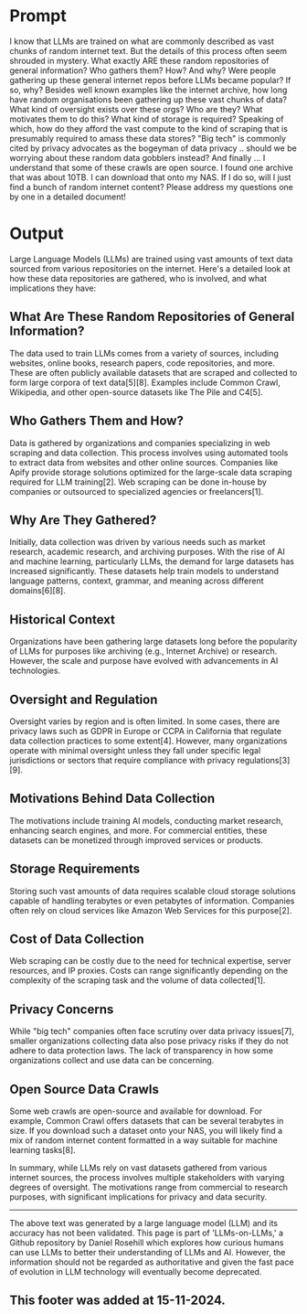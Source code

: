 # Prompt

I know that LLMs are trained on what are commonly described as vast chunks of random internet text. But the details of this process often seem shrouded in mystery. What exactly ARE these random repositories of general information? Who gathers them? How? And why? Were people gathering up these general internet repos before LLMs became popular? If so, why? Besides well known examples like the internet archive, how long have random organisations been gathering up these vast chunks of data? What kind of oversight exists over these orgs? Who are they? What motivates them to do this? What kind of storage is required? Speaking of which, how do they afford the vast compute to the kind of scraping that is presumably required to amass these data stores? "Big tech" is commonly cited by privacy advocates as the bogeyman of data privacy .. should we be worrying about these random data gobblers instead? And finally ... I understand that some of these crawls are open source. I found one archive that was about 10TB. I can download that onto my NAS. If I do so, will I just find a bunch of random internet content? Please address my questions one by one in a detailed document!

# Output

Large Language Models (LLMs) are trained using vast amounts of text data sourced from various repositories on the internet. Here's a detailed look at how these data repositories are gathered, who is involved, and what implications they have:

## What Are These Random Repositories of General Information?

The data used to train LLMs comes from a variety of sources, including websites, online books, research papers, code repositories, and more. These are often publicly available datasets that are scraped and collected to form large corpora of text data\[5]\[8]. Examples include Common Crawl, Wikipedia, and other open-source datasets like The Pile and C4\[5].

## Who Gathers Them and How?

Data is gathered by organizations and companies specializing in web scraping and data collection. This process involves using automated tools to extract data from websites and other online sources. Companies like Apify provide storage solutions optimized for the large-scale data scraping required for LLM training\[2]. Web scraping can be done in-house by companies or outsourced to specialized agencies or freelancers\[1].

## Why Are They Gathered?

Initially, data collection was driven by various needs such as market research, academic research, and archiving purposes. With the rise of AI and machine learning, particularly LLMs, the demand for large datasets has increased significantly. These datasets help train models to understand language patterns, context, grammar, and meaning across different domains\[6]\[8].

## Historical Context

Organizations have been gathering large datasets long before the popularity of LLMs for purposes like archiving (e.g., Internet Archive) or research. However, the scale and purpose have evolved with advancements in AI technologies.

## Oversight and Regulation

Oversight varies by region and is often limited. In some cases, there are privacy laws such as GDPR in Europe or CCPA in California that regulate data collection practices to some extent\[4]. However, many organizations operate with minimal oversight unless they fall under specific legal jurisdictions or sectors that require compliance with privacy regulations\[3]\[9].

## Motivations Behind Data Collection

The motivations include training AI models, conducting market research, enhancing search engines, and more. For commercial entities, these datasets can be monetized through improved services or products.

## Storage Requirements

Storing such vast amounts of data requires scalable cloud storage solutions capable of handling terabytes or even petabytes of information. Companies often rely on cloud services like Amazon Web Services for this purpose\[2].

## Cost of Data Collection

Web scraping can be costly due to the need for technical expertise, server resources, and IP proxies. Costs can range significantly depending on the complexity of the scraping task and the volume of data collected\[1].

## Privacy Concerns

While "big tech" companies often face scrutiny over data privacy issues\[7], smaller organizations collecting data also pose privacy risks if they do not adhere to data protection laws. The lack of transparency in how some organizations collect and use data can be concerning.

## Open Source Data Crawls

Some web crawls are open-source and available for download. For example, Common Crawl offers datasets that can be several terabytes in size. If you download such a dataset onto your NAS, you will likely find a mix of random internet content formatted in a way suitable for machine learning tasks\[8].

In summary, while LLMs rely on vast datasets gathered from various internet sources, the process involves multiple stakeholders with varying degrees of oversight. The motivations range from commercial to research purposes, with significant implications for privacy and data security.

---

The above text was generated by a large language model (LLM) and its accuracy has not been validated. This page is part of 'LLMs-on-LLMs,' a Github repository by Daniel Rosehill which explores how curious humans can use LLMs to better their understanding of LLMs and AI. However, the information should not be regarded as authoritative and given the fast pace of evolution in LLM technology will eventually become deprecated. 

This footer was added at 15-11-2024.
---